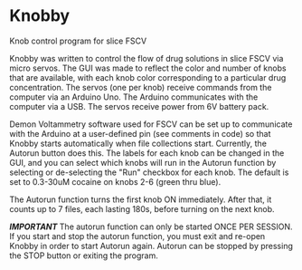 # Knobby
Knob control program for slice FSCV

Knobby was written to control the flow of drug solutions in slice FSCV via micro servos. The GUI was made to reflect the color and number of knobs that are available, with each knob color corresponding to a particular drug concentration. The servos (one per knob) receive commands from the computer via an Arduino Uno. The Arduino communicates with the computer via a USB. The servos receive power from 6V battery pack. 

Demon Voltammetry software used for FSCV can be set up to communicate with the Arduino at a user-defined pin (see comments in code) so that Knobby starts automatically when file collections start. Currently, the Autorun button does this. The labels for each knob can be changed in the GUI, and you can select which knobs will run in the Autorun function by selecting or de-selecting the "Run" checkbox for each knob. The default is set to 0.3-30uM cocaine on knobs 2-6 (green thru blue).

The Autorun function turns the first knob ON immediately. After that, it counts up to 7 files, each lasting 180s, before turning on the next knob.

***IMPORTANT*** The autorun function can only be started ONCE PER SESSION.  If you start and stop the autorun function, you must exit and re-open Knobby in order to start Autorun again.  Autorun can be stopped by pressing the STOP button or exiting the program. 
